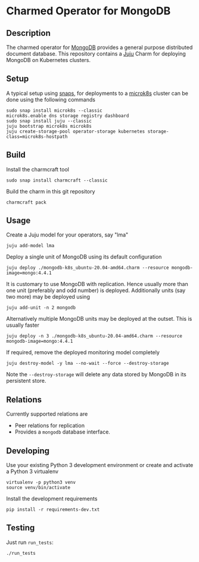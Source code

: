 # Charmed Operator for MongoDB

## Description

The charmed operator for [MongoDB](https://www.mongodb.com/) provides a general
purpose distributed document database. This repository contains a
[Juju](https://jaas.ai/) Charm for deploying MongoDB on Kubernetes
clusters.


## Setup

A typical setup using [snaps](https://snapcraft.io/), for deployments
to a [microk8s](https://microk8s.io/) cluster can be done using the
following commands

    sudo snap install microk8s --classic
    microk8s.enable dns storage registry dashboard
    sudo snap install juju --classic
    juju bootstrap microk8s microk8s
    juju create-storage-pool operator-storage kubernetes storage-class=microk8s-hostpath

## Build

Install the charmcraft tool

    sudo snap install charmcraft --classic

Build the charm in this git repository

    charmcraft pack

## Usage

Create a Juju model for your operators, say "lma"

    juju add-model lma

Deploy a single unit of MongoDB using its default configuration

    juju deploy ./mongodb-k8s_ubuntu-20.04-amd64.charm --resource mongodb-image=mongo:4.4.1

It is customary to use MongoDB with replication. Hence usually more
than one unit (preferably and odd number) is deployed. Additionally
units (say two more) may be deployed using

    juju add-unit -n 2 mongodb

Alternatively multiple MongoDB units may be deployed at the
outset. This is usually faster

    juju deploy -n 3 ./mongodb-k8s_ubuntu-20.04-amd64.charm --resource mongodb-image=mongo:4.4.1

If required, remove the deployed monitoring model completely

    juju destroy-model -y lma --no-wait --force --destroy-storage

Note the `--destroy-storage` will delete any data stored by MongoDB in
its persistent store.

## Relations

Currently supported relations are

- Peer relations for replication
- Provides a `mongodb` database interface.

## Developing

Use your existing Python 3 development environment or create and
activate a Python 3 virtualenv

    virtualenv -p python3 venv
    source venv/bin/activate

Install the development requirements

    pip install -r requirements-dev.txt

## Testing

Just run `run_tests`:

    ./run_tests
